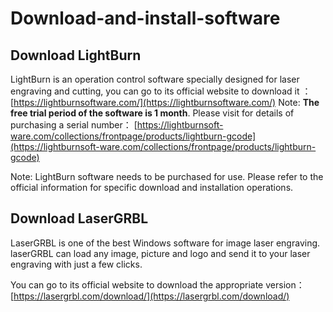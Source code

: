 ﻿---
sidebar_position: 4
sidebar_label: Download-and-install-software
---

# Download-and-install-software

## Download LightBurn

LightBurn is an operation control software specially designed for laser engraving and cutting, you can go to its official website to download it ：[https://lightburnsoftware.com/](https://lightburnsoftware.com/)
Note: **The free trial period of the software is 1 month**. Please visit for details of purchasing a serial number： [https://lightburnsoft-ware.com/collections/frontpage/products/lightburn-gcode](https://lightburnsoft-ware.com/collections/frontpage/products/lightburn-gcode)

Note: LightBurn software needs to be purchased for use. Please refer to the official information for specific download and installation operations.

## Download LaserGRBL

LaserGRBL is one of the best Windows software for image laser engraving. laserGRBL can load any image, picture and logo and send it to your laser engraving with just a few clicks.

You can go to its official website to download the appropriate version：[https://lasergrbl.com/download/](https://lasergrbl.com/download/)
